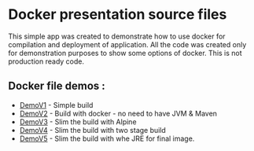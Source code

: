 # Docker presentation source files

This simple app was created to demonstrate how to use docker for compilation and deployment of application.
All the code was created only for demonstration purposes to show some options of docker.
This is not production ready code.

## Docker file demos :
* [DemoV1](DockerfileV1) - Simple build
* [DemoV2](DockerfileV2) - Build with docker - no need to have JVM & Maven
* [DemoV3](DockerfileV3) - Slim the build with Alpine
* [DemoV4](DockerfileV4) - Slim the build with two stage build
* [DemoV5](DockerfileV5) - Slim the build with whe JRE for final image.
